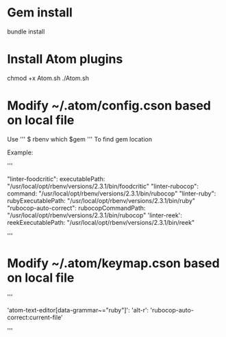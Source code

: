 # Gem install
bundle install

# Install Atom plugins
chmod +x Atom.sh
./Atom.sh

# Modify ~/.atom/config.cson based on local file

Use
''' $ rbenv which $gem '''
To find gem location

Example:

'''

"linter-foodcritic":
  executablePath: "/usr/local/opt/rbenv/versions/2.3.1/bin/foodcritic"
"linter-rubocop":
  command: "/usr/local/opt/rbenv/versions/2.3.1/bin/rubocop"
"linter-ruby":
  rubyExecutablePath: "/usr/local/opt/rbenv/versions/2.3.1/bin/ruby"
"rubocop-auto-correct":
  rubocopCommandPath: "/usr/local/opt/rbenv/versions/2.3.1/bin/rubocop"
'linter-reek':
  reekExecutablePath: "/usr/local/opt/rbenv/versions/2.3.1/bin/reek"


'''

# Modify ~/.atom/keymap.cson based on local file
'''

'atom-text-editor[data-grammar~="ruby"]':
  'alt-r': 'rubocop-auto-correct:current-file'

'''
